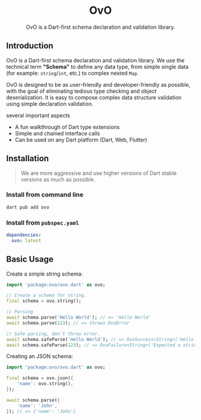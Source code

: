 <p align="center">
    <h1 align="center">OvO</h1>
    <p align="center">
        <!-- ✨ <a href="https://zod.dev">https://zod.dev</a> ✨ -->
    </p>
    <p align="center">
        OvO is a Dart-first schema declaration and validation library.
    </p>
</p>

## Introduction

OvO is a Dart-first schema declaration and validation library. We use the technical term **"Schema"** to define any data type, from simple single data (for example: `string`/`int`, etc.) to complex nested `Map`.

OvO is designed to be as user-friendly and developer-friendly as possible, with the goal of eliminating tedious type checking and object deserialization. It is easy to compose complex data structure validation using simple declaration validation.

several important aspects

- A fun walkthrough of Dart type extensions
- Simple and chained interface calls
- Can be used on any Dart platform (Dart, Web, Flutter)

## Installation

> We are more aggressive and use higher versions of Dart stable versions as much as possible.

### Install from command line

```bash
dart pub add ovo
```

### Install from `pubspec.yaml`

```yaml
dependencies:
  ovo: latest
```

## Basic Usage

Create a simple string schema:

```dart
import 'package:ovo/ovo.dart' as ovo;

// Create a schema for string.
final schema = ovo.string();

// Parsing
await schema.parse('Hello World'); // => 'Hello World'
await schema.parse(123); // => throws OvoError

// Safe parsing, don't throw error.
await schema.safeParse('Hello World'); // => OvoSuccess<String>('Hello World')
await schema.safeParse(123); // => OvoFailure<String>('Expected a string, but received a int')
```

Creating an JSON schema:

```dart
import 'package:ovo/ovo.dart' as ovo;

final schema = ovo.json({
    'name': ovo.string(),
});

await schema.parse({
    'name': 'John',
}); // => {'name': 'John'}
```
